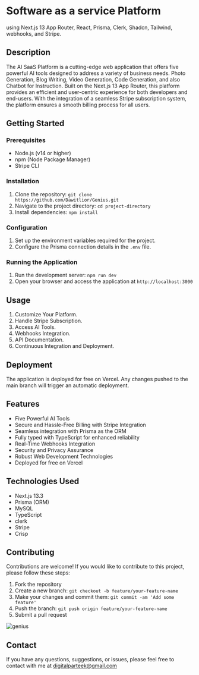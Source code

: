 # Software as a service Platform

using Next.js 13 App Router, React, Prisma, Clerk, Shadcn, Tailwind, webhooks, and Stripe. 

## Description

The AI SaaS Platform is a cutting-edge web application that offers five powerful AI tools designed to address a variety of business needs.
Photo Generation, Blog Writing, Video Generation, Code Generation, and also Chatbot for Instruction.
Built on the Next.js 13 App Router, this platform provides an efficient and user-centric experience for both developers and end-users. With the integration of a seamless Stripe subscription system, the platform ensures a smooth billing process for all users.


## Getting Started

### Prerequisites

- Node.js (v14 or higher)
- npm (Node Package Manager)
- Stripe CLI

### Installation

1. Clone the repository: `git clone https://github.com/Dawitlior/Genius.git`
2. Navigate to the project directory: `cd project-directory`
3. Install dependencies: `npm install`

### Configuration

1. Set up the environment variables required for the project.
2. Configure the Prisma connection details in the `.env` file.


### Running the Application

1. Run the development server: `npm run dev`
2. Open your browser and access the application at `http://localhost:3000`

## Usage

1. Customize Your Platform.
2. Handle Stripe Subscription.
3. Access AI Tools.
4. Webhooks Integration.
5. API Documentation.
6. Continuous Integration and Deployment.

## Deployment

The application is deployed for free on Vercel. Any changes pushed to the main branch will trigger an automatic deployment.

## Features

- Five Powerful AI Tools
- Secure and Hassle-Free Billing with Stripe Integration
- Seamless integration with Prisma as the ORM
- Fully typed with TypeScript for enhanced reliability
-  Real-Time Webhooks Integration
-  Security and Privacy Assurance
-  Robust Web Development Technologies
- Deployed for free on Vercel

## Technologies Used

- Next.js 13.3
- Prisma (ORM)
- MySQL
- TypeScript
- clerk
- Stripe
- Crisp


## Contributing

Contributions are welcome! If you would like to contribute to this project, please follow these steps:

1. Fork the repository
2. Create a new branch: `git checkout -b feature/your-feature-name`
3. Make your changes and commit them: `git commit -am 'Add some feature'`
4. Push the branch: `git push origin feature/your-feature-name`
5. Submit a pull request


![genius](https://github.com/Dawitlior/Genius/assets/102303153/af7e9014-2189-48ea-8b1b-4c826f0f9d4b)


## Contact

If you have any questions, suggestions, or issues, please feel free to contact with me at digitalparteek@gmail.com
